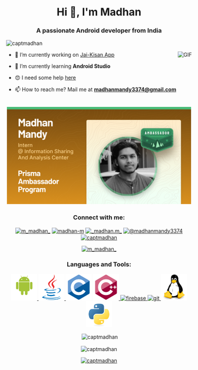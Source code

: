 <h1 align="center">Hi 👋, I'm Madhan</h1>
<h3 align="center">A passionate Android developer from India</h3>

<p align="left"> <img src="https://komarev.com/ghpvc/?username=captmadhan&label=Profile%20views&color=0e75b6&style=flat" alt="captmadhan" /> </p>
<img align="right" height="150rem" alt="GIF" src="https://media4.giphy.com/media/RbDKaczqWovIugyJmW/200w.webp?cid=ecf05e47yrznhyd4w1cnwbe3hlilpmls3c0mrsymhdzmzp5z&rid=200w.webp" />

- 🔭 I’m currently working on [Jai-Kisan App](https://github.com/CaptMadhan/Jai-kisan-farmers-networking-app)

- 🌱 I’m currently learning **Android Studio**

- 😍 I need some help [here](https://github.com/CaptMadhan/Jai-kisan-farmers-networking-app/issues)

- 📫 How to reach me? Mail me at **madhanmandy3374@gmail.com**



<p align="center"><img src="https://github.com/CaptMadhan/CaptMadhan/blob/main/Madhan%20Mandy%20-%20Announcement%20tile-ambassador.png" alt="Prisma Ambassador" width="500" /></p>

<h3 align="center">Connect with me:</h3>
<p align="center">
<a href="https://twitter.com/m_madhan_" target="blank"><img align="center" src="https://raw.githubusercontent.com/rahuldkjain/github-profile-readme-generator/master/src/images/icons/Social/twitter.svg" alt="m_madhan_" height="30" width="40" /></a>
<a href="https://linkedin.com/in/madhan-m" target="blank"><img align="center" src="https://raw.githubusercontent.com/rahuldkjain/github-profile-readme-generator/master/src/images/icons/Social/linked-in-alt.svg" alt="madhan-m" height="30" width="40" /></a>
<a href="https://instagram.com/_madhan.m_" target="blank"><img align="center" src="https://raw.githubusercontent.com/rahuldkjain/github-profile-readme-generator/master/src/images/icons/Social/instagram.svg" alt="_madhan.m_" height="30" width="40" /></a>
<a href="https://www.hackerrank.com/madhanmandy3374" target="blank"><img align="center" src="https://raw.githubusercontent.com/rahuldkjain/github-profile-readme-generator/master/src/images/icons/Social/hackerrank.svg" alt="@madhanmandy3374" height="30" width="40" /></a>
<a href="https://www.leetcode.com/captmadhan" target="blank"><img align="center" src="https://raw.githubusercontent.com/rahuldkjain/github-profile-readme-generator/master/src/images/icons/Social/leet-code.svg" alt="captmadhan" height="30" width="40" /></a>
  <p align="center"> <a href="https://twitter.com/m_madhan_" target="blank"><img src="https://img.shields.io/twitter/follow/m_madhan_?logo=twitter&style=for-the-badge" alt="m_madhan_"  /></a> </p>

</p>
<h3 align="center">Languages and Tools:</h3>
<p align="center"> <a href="https://developer.android.com" target="_blank"> <img src="https://raw.githubusercontent.com/devicons/devicon/master/icons/android/android-original-wordmark.svg" alt="android" width="70" height="70"/> </a> <a href="https://www.cprogramming.com/" target="_blank">  <a href="https://www.java.com" target="_blank"> <img src="https://raw.githubusercontent.com/devicons/devicon/master/icons/java/java-original.svg" alt="java" width="70" height="70"/> </a> <img src="https://raw.githubusercontent.com/devicons/devicon/master/icons/c/c-original.svg" alt="c" width="70" height="70"/> </a> <a href="https://www.w3schools.com/cpp/" target="_blank"> <img src="https://raw.githubusercontent.com/devicons/devicon/master/icons/cplusplus/cplusplus-original.svg" alt="cplusplus" width="70" height="70"/> </a> <a href="https://firebase.google.com/" target="_blank"> <img src="https://www.vectorlogo.zone/logos/firebase/firebase-icon.svg" alt="firebase" width="70" height="70"/> </a> <a href="https://git-scm.com/" target="_blank"> <img src="https://www.vectorlogo.zone/logos/git-scm/git-scm-icon.svg" alt="git" width="70" height="70"/> </a> <a href="https://www.linux.org/" target="_blank"> <img src="https://raw.githubusercontent.com/devicons/devicon/master/icons/linux/linux-original.svg" alt="linux" width="70" height="70"/> </a> <a href="https://www.python.org" target="_blank"> <img src="https://raw.githubusercontent.com/devicons/devicon/master/icons/python/python-original.svg" alt="python" width="70" height="70"/> </a> </p>



<p align="center">&nbsp;<img align="center" src="https://github-readme-stats.vercel.app/api?username=captmadhan&show_icons=true&locale=en" alt="captmadhan" /></p>

<p align="center"><img align="center" src="https://github-readme-streak-stats.herokuapp.com/?user=captmadhan&" alt="captmadhan" /></p>

<p align="center"> <a href="https://github.com/ryo-ma/github-profile-trophy"><img src="https://github-profile-trophy.vercel.app/?username=captmadhan&theme=onedark" alt="captmadhan" /></a> </p>
